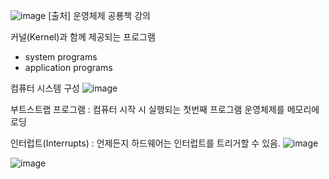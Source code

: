![image](https://sj-obsidian-bucket.s3.ap-northeast-2.amazonaws.com/212fe7404822fbf6fcf1469213585fef.png)
[출처] 운영체제 공룡책 강의

커널(Kernel)과 함께 제공되는 프로그램
- system programs
- application programs

컴퓨터 시스템 구성
![image](https://sj-obsidian-bucket.s3.ap-northeast-2.amazonaws.com/8eb51288243c1ffe5441e110185655e9.png)

부트스트랩 프로그램
: 컴퓨터 시작 시 실행되는 첫번째 프로그램
운영체제를 메모리에 로딩

인터럽트(Interrupts)
: 언제든지 하드웨어는 인터럽트를 트리거할 수 있음.
![image](https://sj-obsidian-bucket.s3.ap-northeast-2.amazonaws.com/7bbfa79f28d3f592e7e5e79b5bdf5c8b.png)

![image](https://sj-obsidian-bucket.s3.ap-northeast-2.amazonaws.com/aeeca577ea79ac05795cb40f5da3e75e.png)
